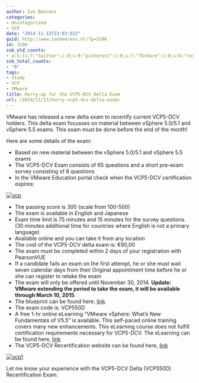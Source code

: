 ```yaml
---
author: Ivo Beerens
categories:
- Uncategorized
- VCP
date: "2014-11-13T23:03:01Z"
guid: http://www.ivobeerens.nl/?p=3196
id: 3196
ssb_old_counts:
- a:5:{s:7:"twitter";i:0;s:9:"pinterest";i:0;s:7:"fbshare";i:0;s:6:"reddit";i:0;s:6:"tumblr";i:0;}
ssb_total_counts:
- "0"
tags:
- study
- VCP
- VMware
title: Hurry-up for the VCP5-DCV Delta Exam
url: /2014/11/13/hurry-vcp5-dcv-delta-exam/
---
```


VMware has released a new delta exam to recertify current VCP5-DCV holders. This delta exam focusses on material between vSphere 5.0/5.1 and vSphere 5.5 exams. This exam must be done before the end of the month!

Here are some details of the exam:

- Based on new material between the vSphere 5.0/5.1 and vSphere 5.5 exams
- The VCP5-DCV Exam consists of 65 questions and a short pre-exam survey consisting of 8 questions
- In the VMware Education portal check when the VCP5-DCV certification expires:

[![vcp](http://localhost/wp-content/uploads/2014/11/vcp-300x49.png)](http://localhost/wp-content/uploads/2014/11/vcp.png)

- The passing score is 300 (scale from 100-500)
- The exam is available in English and Japanese
- Exam time limit is 75 minutes and 15 minutes for the survey questions. (30 minutes additional time for countries where English is not a primary language)
- Available online and you can take it from any location
- The cost of the VCP5-DCV delta exam is: €90,00
- The exam must be completed within 2 days of your registration with PearsonVUE
- If a candidate fails an exam on the first attempt, he or she must wait seven calendar days from their Original appointment time before he or she can register to retake the exam
- The exam will only be offered until November 30, 2014. **Update: VMware extending the period to take the exam, it will be available through March 10, 2015**.
- The blueprint can be found here, [link](https://mylearn.vmware.com/lcms/web/portals/certification/VCP_Blueprints/VCP550D-Exam-Blueprint-v1_1.pdf)
- The exam code is: VCP550D
- A free 1-hr online eLearning “VMware vSphere: What’s New Fundamentals of V5.5” is available. This self-paced online training covers many new enhancements. This eLearning course does not fulfill certification requirements necessary for VCP5-DCV. The eLearning can be found here, [link](https://mylearn.vmware.com/mgrreg/courses.cfm?ui=www_edu&a=one&id_subject=51301)
- The VCP5-DCV Recertification website can be found here, [link](https://mylearn.vmware.com/mgrReg/plan.cfm?plan=51919&ui=www_cert)

[![vcp1](http://localhost/wp-content/uploads/2014/11/vcp1-300x176.png)](http://localhost/wp-content/uploads/2014/11/vcp1.png)

Let me know your experience with the VCP5-DCV Delta (VCP550D) Recertification Exam.
